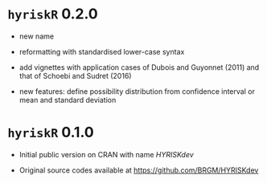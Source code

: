# `hyriskR` 0.2.0

* new name

* reformatting with standardised lower-case syntax

* add vignettes with application cases of Dubois and Guyonnet (2011) and that of Schoebi and Sudret (2016)

* new features: define possibility distribution from confidence interval or mean and standard deviation

# `hyriskR` 0.1.0

* Initial public version on CRAN with name *HYRISKdev*

* Original source codes available at https://github.com/BRGM/HYRISKdev

